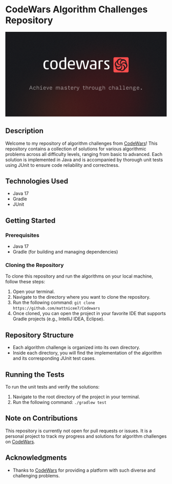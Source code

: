 # CodeWars Algorithm Challenges Repository

![img.png](codewars-banner.png)

## Description
Welcome to my repository of algorithm challenges from [CodeWars](https://www.codewars.com)! This repository contains a collection of solutions for various algorithmic problems across all difficulty levels, ranging from basic to advanced. Each solution is implemented in Java and is accompanied by thorough unit tests using JUnit to ensure code reliability and correctness.

## Technologies Used
- Java 17
- Gradle
- JUnit

## Getting Started

### Prerequisites
- Java 17
- Gradle (for building and managing dependencies)

### Cloning the Repository
To clone this repository and run the algorithms on your local machine, follow these steps:

1. Open your terminal.
2. Navigate to the directory where you want to clone the repository.
3. Run the following command:
`git clone https://github.com/mattnicee7/Codewars`
4. Once cloned, you can open the project in your favorite IDE that supports Gradle projects (e.g., IntelliJ IDEA, Eclipse).

## Repository Structure
- Each algorithm challenge is organized into its own directory.
- Inside each directory, you will find the implementation of the algorithm and its corresponding JUnit test cases.

## Running the Tests
To run the unit tests and verify the solutions:
1. Navigate to the root directory of the project in your terminal.
2. Run the following command:
`./gradlew test`

## Note on Contributions
This repository is currently not open for pull requests or issues. It is a personal project to track my progress and solutions for algorithm challenges on [CodeWars](https://www.codewars.com).

## Acknowledgments
- Thanks to [CodeWars](https://www.codewars.com) for providing a platform with such diverse and challenging problems.